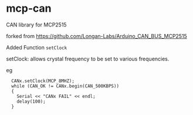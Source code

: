 # mcp-can
CAN library for MCP2515

forked from https://github.com/Longan-Labs/Arduino_CAN_BUS_MCP2515

Added Function ``setClock``

setClock:   allows crystal frequency to be set to various frequencies.

eg   

```
  CANx.setClock(MCP_8MHZ);
  while (CAN_OK != CANx.begin(CAN_500KBPS))
  {
    Serial << "CANx FAIL" << endl;
    delay(100);
  }
  ```


